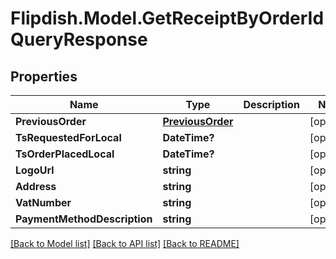 # Flipdish.Model.GetReceiptByOrderIdQueryResponse
## Properties

Name | Type | Description | Notes
------------ | ------------- | ------------- | -------------
**PreviousOrder** | [**PreviousOrder**](PreviousOrder.md) |  | [optional] 
**TsRequestedForLocal** | **DateTime?** |  | [optional] 
**TsOrderPlacedLocal** | **DateTime?** |  | [optional] 
**LogoUrl** | **string** |  | [optional] 
**Address** | **string** |  | [optional] 
**VatNumber** | **string** |  | [optional] 
**PaymentMethodDescription** | **string** |  | [optional] 

[[Back to Model list]](../README.md#documentation-for-models) [[Back to API list]](../README.md#documentation-for-api-endpoints) [[Back to README]](../README.md)


